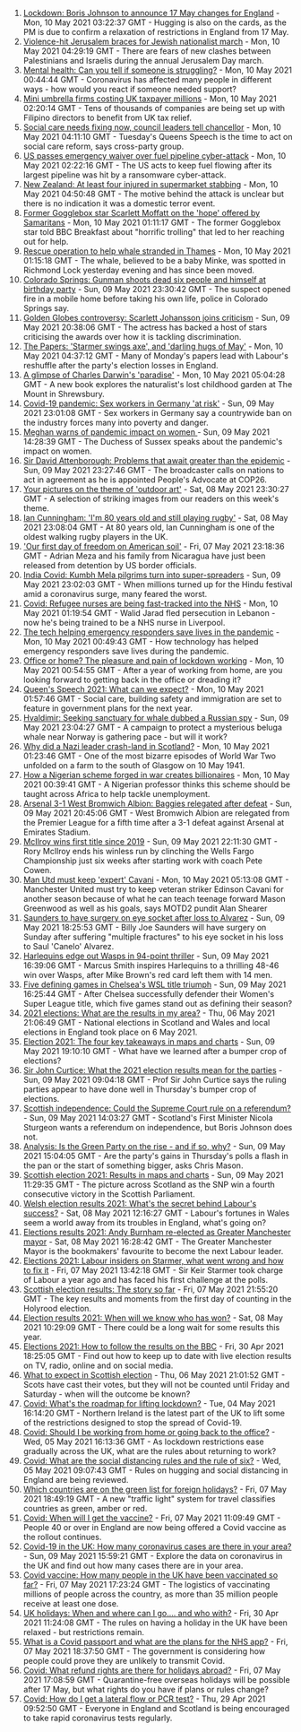 1. [Lockdown: Boris Johnson to announce 17 May changes for England](https://www.bbc.co.uk/news/uk-57050860) - Mon, 10 May 2021 03:22:37 GMT - Hugging is also on the cards, as the PM is due to confirm a relaxation of restrictions in England from 17 May.
2. [Violence-hit Jerusalem braces for Jewish nationalist march](https://www.bbc.co.uk/news/world-middle-east-57053074) - Mon, 10 May 2021 04:29:19 GMT - There are fears of new clashes between Palestinians and Israelis during the annual Jerusalem Day march.
3. [Mental health: Can you tell if someone is struggling?](https://www.bbc.co.uk/news/health-57013126) - Mon, 10 May 2021 00:44:44 GMT - Coronavirus has affected many people in different ways - how would you react if someone needed support?
4. [Mini umbrella firms costing UK taxpayer millions](https://www.bbc.co.uk/news/uk-57021128) - Mon, 10 May 2021 02:20:14 GMT - Tens of thousands of companies are being set up with Filipino directors to benefit from UK tax relief.
5. [Social care needs fixing now, council leaders tell chancellor](https://www.bbc.co.uk/news/uk-57025195) - Mon, 10 May 2021 04:11:10 GMT - Tuesday's Queens Speech is the time to act on social care reform, says cross-party group.
6. [US passes emergency waiver over fuel pipeline cyber-attack](https://www.bbc.co.uk/news/business-57050690) - Mon, 10 May 2021 02:22:16 GMT - The US acts to keep fuel flowing after its largest pipeline was hit by a ransomware cyber-attack.
7. [New Zealand: At least four injured in supermarket stabbing](https://www.bbc.co.uk/news/world-asia-57053265) - Mon, 10 May 2021 04:50:48 GMT - The motive behind the attack is unclear but there is no indication it was a domestic terror event.
8. [Former Gogglebox star Scarlett Moffatt on the 'hope' offered by Samaritans](https://www.bbc.co.uk/news/uk-57030285) - Mon, 10 May 2021 01:11:17 GMT - The former Gogglebox star told BBC Breakfast about "horrific trolling" that led to her reaching out for help.
9. [Rescue operation to help whale stranded in Thames](https://www.bbc.co.uk/news/uk-england-london-57052331) - Mon, 10 May 2021 01:15:18 GMT - The whale, believed to be a baby Minke, was spotted in Richmond Lock yesterday evening and has since been moved.
10. [Colorado Springs: Gunman shoots dead six people and himself at birthday party](https://www.bbc.co.uk/news/world-us-canada-57052452) - Sun, 09 May 2021 23:30:42 GMT - The suspect opened fire in a mobile home before taking his own life, police in Colorado Springs say.
11. [Golden Globes controversy: Scarlett Johansson joins criticism](https://www.bbc.co.uk/news/world-us-canada-57049645) - Sun, 09 May 2021 20:38:06 GMT - The actress has backed a host of stars criticising the awards over how it is tackling discrimination.
12. [The Papers: 'Starmer swings axe', and 'darling hugs of May'](https://www.bbc.co.uk/news/blogs-the-papers-57052281) - Mon, 10 May 2021 04:37:12 GMT - Many of Monday's papers lead with Labour's reshuffle after the party's election losses in England.
13. [A glimpse of Charles Darwin's 'paradise'](https://www.bbc.co.uk/news/uk-england-shropshire-57022907) - Mon, 10 May 2021 05:04:28 GMT - A new book explores the naturalist's lost childhood garden at The Mount in Shrewsbury.
14. [Covid-19 pandemic: Sex workers in Germany 'at risk'](https://www.bbc.co.uk/news/world-europe-57029723) - Sun, 09 May 2021 23:01:08 GMT - Sex workers in Germany say a countrywide ban on the industry forces many into poverty and danger.
15. [Meghan warns of pandemic impact on women ](https://www.bbc.co.uk/news/world-57047169) - Sun, 09 May 2021 14:28:39 GMT - The Duchess of Sussex speaks about the pandemic's impact on women.
16. [Sir David Attenborough: Problems that await greater than the epidemic](https://www.bbc.co.uk/news/57050259) - Sun, 09 May 2021 23:27:46 GMT - The broadcaster calls on nations to act in agreement as he is appointed People's Advocate at COP26.
17. [Your pictures on the theme of 'outdoor art'](https://www.bbc.co.uk/news/in-pictures-57023047) - Sat, 08 May 2021 23:30:27 GMT - A selection of striking images from our readers on this week's theme.
18. [Ian Cunningham: 'I'm 80 years old and still playing rugby'](https://www.bbc.co.uk/news/uk-northern-ireland-57013207) - Sat, 08 May 2021 23:08:04 GMT - At 80 years old, Ian Cunningham is one of the oldest walking rugby players in the UK.
19. ['Our first day of freedom on American soil'](https://www.bbc.co.uk/news/world-us-canada-57022918) - Fri, 07 May 2021 23:18:36 GMT - Adrian Meza and his family from Nicaragua have just been released from detention by US border officials.
20. [India Covid: Kumbh Mela pilgrims turn into super-spreaders](https://www.bbc.co.uk/news/world-asia-india-57005563) - Sun, 09 May 2021 23:02:03 GMT - When millions turned up for the Hindu festival amid a coronavirus surge, many feared the worst.
21. [Covid: Refugee nurses are being fast-tracked into the NHS](https://www.bbc.co.uk/news/uk-56936400) - Mon, 10 May 2021 01:19:54 GMT - Walid Jarad fled persecution in Lebanon - now he's being trained to be a NHS nurse in Liverpool.
22. [The tech helping emergency responders save lives in the pandemic](https://www.bbc.co.uk/news/business-56741003) - Mon, 10 May 2021 00:49:43 GMT - How technology has helped emergency responders save lives during the pandemic.
23. [Office or home? The pleasure and pain of lockdown working](https://www.bbc.co.uk/news/business-57010911) - Mon, 10 May 2021 00:54:55 GMT - After a year of working from home, are you looking forward to getting back in the office or dreading it?
24. [Queen's Speech 2021: What can we expect?](https://www.bbc.co.uk/news/uk-politics-56987630) - Mon, 10 May 2021 01:57:46 GMT - Social care, building safety and immigration are set to feature in government plans for the next year.
25. [Hvaldimir: Seeking sanctuary for whale dubbed a Russian spy](https://www.bbc.co.uk/news/world-europe-56956365) - Sun, 09 May 2021 23:04:27 GMT - A campaign to protect a mysterious beluga whale near Norway is gathering pace - but will it work?
26. [Why did a Nazi leader crash-land in Scotland?](https://www.bbc.co.uk/news/uk-scotland-56908183) - Mon, 10 May 2021 01:23:46 GMT - One of the most bizarre episodes of World War Two unfolded on a farm to the south of Glasgow on 10 May 1941.
27. [How a Nigerian scheme forged in war creates billionaires](https://www.bbc.co.uk/news/world-africa-56985304) - Mon, 10 May 2021 00:39:41 GMT - A Nigerian professor thinks this scheme should be taught across Africa to help tackle unemployment.
28. [Arsenal 3-1 West Bromwich Albion: Baggies relegated after defeat](https://www.bbc.co.uk/sport/football/56960423) - Sun, 09 May 2021 20:45:06 GMT - West Bromwich Albion are relegated from the Premier League for a fifth time after a 3-1 defeat against Arsenal at Emirates Stadium.
29. [McIlroy wins first title since 2019](https://www.bbc.co.uk/sport/golf/57051018) - Sun, 09 May 2021 22:11:30 GMT - Rory McIlroy ends his winless run by clinching the Wells Fargo Championship just six weeks after starting work with coach Pete Cowen.
30. [Man Utd must keep 'expert' Cavani](https://www.bbc.co.uk/sport/football/57050701) - Mon, 10 May 2021 05:13:08 GMT - Manchester United must try to keep veteran striker Edinson Cavani for another season because of what he can teach teenage forward Mason Greenwood as well as his goals, says MOTD2 pundit Alan Shearer
31. [Saunders to have surgery on eye socket after loss to Alvarez](https://www.bbc.co.uk/sport/boxing/57049745) - Sun, 09 May 2021 18:25:53 GMT - Billy Joe Saunders will have surgery on Sunday after suffering "multiple fractures" to his eye socket in his loss to Saul 'Canelo' Alvarez.
32. [Harlequins edge out Wasps in 94-point thriller](https://www.bbc.co.uk/sport/rugby-union/56996921) - Sun, 09 May 2021 16:39:06 GMT - Marcus Smith inspires Harlequins to a thrilling 48-46 win over Wasps, after Mike Brown's red card left them with 14 men.
33. [Five defining games in Chelsea's WSL title triumph](https://www.bbc.co.uk/sport/football/56994007) - Sun, 09 May 2021 16:25:44 GMT - After Chelsea successfully defender their Women's Super League title, which five games stand out as defining their season?
34. [2021 elections: What are the results in my area?](https://www.bbc.co.uk/news/56129210) - Thu, 06 May 2021 21:06:49 GMT - National elections in Scotland and Wales and local elections in England took place on 6 May 2021.
35. [Election 2021: The four key takeaways in maps and charts](https://www.bbc.co.uk/news/uk-politics-57031010) - Sun, 09 May 2021 19:10:10 GMT - What have we learned after a bumper crop of elections?
36. [Sir John Curtice: What the 2021 election results mean for the parties](https://www.bbc.co.uk/news/uk-politics-57040175) - Sun, 09 May 2021 09:04:18 GMT - Prof Sir John Curtice says the ruling parties appear to have done well in Thursday's bumper crop of elections.
37. [Scottish independence: Could the Supreme Court rule on a referendum?](https://www.bbc.co.uk/news/uk-scotland-scotland-politics-57047898) - Sun, 09 May 2021 14:03:27 GMT - Scotland's First Minister Nicola Sturgeon wants a referendum on independence, but Boris Johnson does not.
38. [Analysis: Is the Green Party on the rise - and if so, why?](https://www.bbc.co.uk/news/uk-politics-57048811) - Sun, 09 May 2021 15:04:05 GMT - Are the party's gains in Thursday's polls a flash in the pan or the start of something bigger, asks Chris Mason.
39. [Scottish election 2021: Results in maps and charts](https://www.bbc.co.uk/news/uk-scotland-scotland-politics-57028315) - Sun, 09 May 2021 11:29:35 GMT - The picture across Scotland as the SNP win a fourth consecutive victory in the Scottish Parliament.
40. [Welsh election results 2021: What's the secret behind Labour's success?](https://www.bbc.co.uk/news/uk-wales-politics-57037388) - Sat, 08 May 2021 12:16:27 GMT - Labour's fortunes in Wales seem a world away from its troubles in England, what's going on?
41. [Elections results 2021: Andy Burnham re-elected as Greater Manchester mayor](https://www.bbc.co.uk/news/uk-england-manchester-57037359) - Sat, 08 May 2021 16:28:42 GMT - The Greater Manchester Mayor is the bookmakers' favourite to become the next Labour leader.
42. [Elections 2021: Labour insiders on Starmer, what went wrong and how to fix it](https://www.bbc.co.uk/news/uk-politics-57024995) - Fri, 07 May 2021 13:42:18 GMT - Sir Keir Starmer took charge of Labour a year ago and has faced his first challenge at the polls.
43. [Scottish election results: The story so far](https://www.bbc.co.uk/news/uk-scotland-scotland-politics-57033767) - Fri, 07 May 2021 21:55:20 GMT - The key results and moments from the first day of counting in the Holyrood election.
44. [Election results 2021: When will we know who has won?](https://www.bbc.co.uk/news/uk-politics-56581106) - Sat, 08 May 2021 10:29:09 GMT - There could be a long wait for some results this year.
45. [Elections 2021: How to follow the results on the BBC](https://www.bbc.co.uk/news/uk-politics-56930132) - Fri, 30 Apr 2021 18:25:05 GMT - Find out how to keep up to date with live election results on TV, radio, online and on social media.
46. [What to expect in Scottish election](https://www.bbc.co.uk/news/uk-scotland-scotland-politics-56972971) - Thu, 06 May 2021 21:01:52 GMT - Scots have cast their votes, but they will not be counted until Friday and Saturday - when will the outcome be known?
47. [Covid: What's the roadmap for lifting lockdown?](https://www.bbc.co.uk/news/explainers-52530518) - Tue, 04 May 2021 16:14:20 GMT - Northern Ireland is the latest part of the UK to lift some of the restrictions designed to stop the spread of Covid-19.
48. [Covid: Should I be working from home or going back to the office?](https://www.bbc.co.uk/news/business-52567567) - Wed, 05 May 2021 16:13:36 GMT - As lockdown restrictions ease gradually across the UK, what are the rules about returning to work?
49. [Covid: What are the social distancing rules and the rule of six?](https://www.bbc.co.uk/news/uk-51506729) - Wed, 05 May 2021 09:07:43 GMT - Rules on hugging and social distancing in England are being reviewed.
50. [Which countries are on the green list for foreign holidays?](https://www.bbc.co.uk/news/explainers-52544307) - Fri, 07 May 2021 18:49:19 GMT - A new "traffic light" system for travel classifies countries as green, amber or red.
51. [Covid: When will I get the vaccine?](https://www.bbc.co.uk/news/health-55045639) - Fri, 07 May 2021 11:09:49 GMT - People 40 or over in England are now being offered a Covid vaccine as the rollout continues.
52. [Covid-19 in the UK: How many coronavirus cases are there in your area?](https://www.bbc.co.uk/news/uk-51768274) - Sun, 09 May 2021 15:59:21 GMT - Explore the data on coronavirus in the UK and find out how many cases there are in your area.
53. [Covid vaccine: How many people in the UK have been vaccinated so far?](https://www.bbc.co.uk/news/health-55274833) - Fri, 07 May 2021 17:23:24 GMT - The logistics of vaccinating millions of people across the country, as more than 35 million people receive at least one dose.
54. [UK holidays: When and where can I go.... and who with?](https://www.bbc.co.uk/news/explainers-52646738) - Fri, 30 Apr 2021 11:24:08 GMT - The rules on having a holiday in the UK have been relaxed - but restrictions remain.
55. [What is a Covid passport and what are the plans for the NHS app?](https://www.bbc.co.uk/news/explainers-55718553) - Fri, 07 May 2021 18:37:50 GMT - The government is considering how people could prove they are unlikely to transmit Covid.
56. [Covid: What refund rights are there for holidays abroad?](https://www.bbc.co.uk/news/business-51615412) - Fri, 07 May 2021 17:08:59 GMT - Quarantine-free overseas holidays will be possible after 17 May, but what rights do you have if plans or rules change?
57. [Covid: How do I get a lateral flow or PCR test?](https://www.bbc.co.uk/news/health-51943612) - Thu, 29 Apr 2021 09:52:50 GMT - Everyone in England and Scotland is being encouraged to take rapid coronavirus tests regularly.
